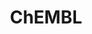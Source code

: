 ---
layout: default
bigquery: https://console.cloud.google.com/bigquery?p=patents-public-data&d=ebi_chembl&page=dataset
citation: '"The ChEMBL database in 2017." Anna Gaulton, Anne Hersey, Michał Nowotka,
  A Patrícia Bento, Jon Chambers, David Mendez, Prudence Mutowo, Francis Atkinson,
  Louisa J Bellis, Elena Cibrián-Uhalte, Mark Davies, Nathan Dedman, Anneli Karlsson,
  María Paula Magariños, John P Overington, George Papadatos, Ines Smit, Andrew R
  Leach Nucleic acids Research (2017) 45 (Database Issue), D945-D954'
contributors: European Bioinformatics Institute
cost: None
description: ChEMBL Data is a manually curated database of small molecules used in
  drug discovery, including information about existing patented drugs.
documentation: 'schema: https://www.ebi.ac.uk/chembl/db_schema


  '
last_edit: 04/07/2022, 20:59:56
location: https://console.cloud.google.com/marketplace/product/google_patents_public_datasets/chembl
maintained_by: EMBL-EBI, an outstation of European Molecular Biology Laboratory
related_publications: '

  ChEMBL: towards direct deposition of bioassay data.


  Mendez D, Gaulton A, Bento AP, Chambers J, De Veij M, Félix E, Magariños MP, Mosquera
  JF, Mutowo P, Nowotka M, Gordillo-Marañón M, Hunter F, Junco L, Mugumbate G, Rodriguez-Lopez
  M, Atkinson F, Bosc N, Radoux CJ, Segura-Cabrera A, Hersey A, Leach AR.


  — Nucleic Acids Res. 2019; 47(D1):D930-D940. doi: 10.1093/nar/gky1075

  '
schema_fields:
- src_description
- ref_type
- status
- nda_type
- class_type
- normal_range_max
- compsyn_id
- parent_type
- le
- level1_description
- homologue
- domain_name
- co_stem_id
- hbd
- assay_test_type
- assay_tissue
- withdrawn_flag
- indication_class
- num_lipinski_ro5_violations
- tissue_id
- published_relation
- protein_class_desc
- usan_stem_definition
- result_flag
- therapeutic_flag
- bei
- cx_most_bpka
- warning_country
- res_stem_id
- mutation
- active_ingredient
- hbd_lipinski
- withdrawn_class
- cell_ontology_id
- domain_id
- cpd_str_alert_id
- activity_comment
- clo_id
- class_level
- structure_type
- accession
- assay_cell_type
- start_position
- mechanism_of_action
- organism
- record_id
- bao_id
- patent_use_code
- ref_id
- protein_class_id
- selectivity_comment
- mc_organism
- subgroup
- standard_inchi_key
- submission_date
- cell_source_tissue
- drugind_id
- black_box_warning
- frac_code
- standard_value
- standard_units
- predbind_id
- standard_relation
- first_page
- src_compound_id
- who_extra
- pathway_id
- metref_id
- source
- mesh_id
- src_short_name
- biocomp_id
- assay_desc
- withdrawn_reason
- hrac_class_id
- alert_id
- bao_format
- enzyme_tid
- level1
- doc_type
- ingredient
- value
- warning_id
- standard_upper_value
- formulation_id
- psa
- prediction_method
- binding_site_comment
- hba
- ddd_comment
- entity_id
- short_name
- curated_by
- target_type
- bao_endpoint
- source_domain_id
- sequence_md5sum
- dosage_form
- acd_most_bpka
- targcomp_id
- target_mapping
- pathway_key
- component_type
- l5
- country
- activity_id
- name
- rtb
- tid
- warnref_id
- component_synonym
- mol_atc_id
- inorganic_flag
- ap_id
- uberon_id
- data_validity_comment
- natural_product
- met_conversion
- protclasssyn_id
- parameter_type
- assay_organism
- hrac_code
- aidx
- published_type
- patent_expire_date
- molecular_species
- updated_on
- mw_freebase
- efo_term
- cell_source_tax_id
- molregno
- downgraded
- mesh_heading
- num_ro5_violations
- actsm_id
- mol_frac_id
- full_mwt
- prodrug
- cell_name
- enzyme_name
- heavy_atoms
- orig_description
- acd_most_apka
- sitecomp_id
- delist_flag
- usan_stem_id
- description
- cx_logd
- variant_id
- active_molregno
- bto_id
- usan_stem
- cell_source_organism
- year
- oral
- alert_name
- molsyn_id
- mol_irac_id
- max_phase_for_ind
- topical
- standard_type
- parent_molregno
- pubmed_id
- approval_date
- l6
- lle
- compd_id
- chembl_id
- qed_weighted
- uo_units
- species_group_flag
- strength
- idx
- action_type
- assay_class_id
- published_value
- drug_product_flag
- efo_id
- doi
- log_id
- compound_key
- last_active
- type
- level3_description
- pref_name
- canonical_smiles
- who_name
- compound_name
- mec_id
- cellosaurus_id
- job_id
- potential_duplicate
- pchembl_value
- src_assay_id
- priority
- as_id
- updated_by
- mc_target_name
- warning_year
- drug_substance_flag
- ro3_pass
- substrate_record_id
- parenteral
- entity_type
- mol_hrac_id
- activity_count
- db_source
- isoform
- assay_type
- withdrawn_year
- innovator_company
- indref_id
- warning_class
- mc_tax_id
- assay_subcellular_fraction
- atc_code
- tax_id
- site_id
- ddd_admr
- caloha_id
- parameter_value
- sei
- frac_class_id
- related_tid
- confidence
- full_molformula
- irac_code
- warning_type
- parent_go_id
- syn_type
- assay_source
- level2
- last_page
- disease_efficacy
- ddd_value
- l8
- synonyms
- site_name
- parent_id
- major_class
- assay_tax_id
- mw_monoisotopic
- confidence_score
- journal
- usan_year
- ridx
- withdrawn_country
- l3
- aspect
- max_phase
- acd_logd
- upper_value
- mechanism_comment
- first_approval
- go_id
- dosed_ingredient
- helm_notation
- end_position
- direct_interaction
- ddd_units
- stat
- prod_pat_id
- patent_id
- ass_cls_map_id
- tid_fixed
- version
- mc_target_accession
- met_comment
- stem_class
- l2
- rgid
- authors
- target_desc
- assay_id
- abstract
- relationship_desc
- path
- l4
- first_in_class
- patent_no
- research_stem
- relationship
- sequence
- hba_lipinski
- cidx
- warning_description
- smid
- product_id
- volume
- route
- relationship_type
- cx_logp
- company
- units
- irac_class_id
- molecule_type
- applicant_full_name
- qudt_units
- molecular_mechanism
- doc_id
- domain_description
- trade_name
- comp_go_id
- level4_description
- cl_lincs_id
- acd_logp
- protein_class_synonym
- definition
- stem
- text_value
- cx_most_apka
- component_id
- domain_type
- db_version
- level3
- issue
- ddd_id
- level4
- availability_type
- normal_range_min
- l1
- publication_number
- usan_substem
- assay_category
- title
- polymer_flag
- assay_strain
- std_act_id
- standard_text_value
- molfile
- oc_id
- chebi_par_id
- chirality
- drug_record_id
- ref_url
- ad_type
- relation
- num_alerts
- creation_date
- cell_id
- mc_target_type
- annotation
- src_id
- smarts
- l7
- aromatic_rings
- assay_param_id
- level5
- comments
- comp_class_id
- label
- standard_flag
- met_id
- tbl
- alogp
- standard_inchi
- metabolite_record_id
- alert_set_id
- site_residues
- level2_description
- toid
- set_name
- cell_description
- mecref_id
- targrel_id
- published_units
- previous_company
- curation_comment
shortname: chembl
tags:
- biotechnology
- health
- chemical
- bioinformatics
- medical
terms_of_use: CC BY-SA 3.0
title: ChEMBL
uuid: e232a192-965c-4ec9-904c-155b6dfe56c5
---